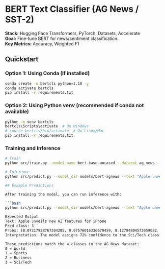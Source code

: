 # BERT Text Classifier (AG News / SST-2)

**Stack:** Hugging Face Transformers, PyTorch, Datasets, Accelerate  
**Goal:** Fine-tune BERT for news/sentiment classification.  
**Key Metrics:** Accuracy, Weighted F1

## Quickstart

### Option 1: Using Conda (if installed)

```bash
conda create -n bertcls python=3.10 -y
conda activate bertcls
pip install -r requirements.txt
```

### Option 2: Using Python venv (recommended if conda not available)

```bash
python -m venv bertcls
bertcls\Scripts\activate  # On Windows
# source bertcls/bin/activate  # On Linux/Mac
pip install -r requirements.txt
```

### Training and Inference

```bash
# Train
python src/train.py --model_name bert-base-uncased --dataset ag_news --epochs 2 --batch_size 16

# Inference
python src/predict.py --model_dir models/bert-agnews --text "Apple unveils new AI features"

## Example Predictions

After training the model, you can run inference with:

```bash
python src/predict.py --model_dir models/bert-agnews --text "Apple unveils new AI features for iPhone"

Expected Output
Text: Apple unveils new AI features for iPhone
Pred class: 3
Probs: [0.07217928767204285, 0.07576016336679459, 0.12794804573059082, 0.7241125702857971]
Interpretation: The model assigns 72% confidence to the Sci/Tech class.

These predictions match the 4 classes in the AG News dataset:
0 = World
1 = Sports
2 = Business
3 = Sci/Tech


